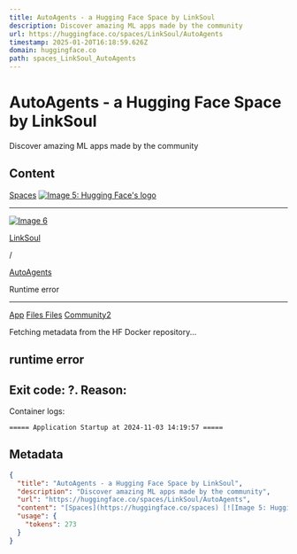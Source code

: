 ```yaml
---
title: AutoAgents - a Hugging Face Space by LinkSoul
description: Discover amazing ML apps made by the community
url: https://huggingface.co/spaces/LinkSoul/AutoAgents
timestamp: 2025-01-20T16:18:59.626Z
domain: huggingface.co
path: spaces_LinkSoul_AutoAgents
---
```


# AutoAgents - a Hugging Face Space by LinkSoul


Discover amazing ML apps made by the community


## Content

[Spaces](https://huggingface.co/spaces) [![Image 5: Hugging Face's logo](https://huggingface.co/front/assets/huggingface_logo-noborder.svg)](https://huggingface.co/) 

* * *

[![Image 6](https://cdn-avatars.huggingface.co/v1/production/uploads/6310833434c7d77420b0a000/UK4ArHGLMzl64N2FjjP86.jpeg)](https://huggingface.co/LinkSoul)

[LinkSoul](https://huggingface.co/LinkSoul)

/

[AutoAgents](https://huggingface.co/spaces/LinkSoul/AutoAgents)

Runtime error




------------------------------------------------------------------------------------------------------------------------------------------------------------------------------------------------------------------------------------------------------------------------------------------------------------------------------------------------------------------------------------------------------------------------------------------------------------------------------

[App](https://huggingface.co/spaces/LinkSoul/AutoAgents) [Files Files](https://huggingface.co/spaces/LinkSoul/AutoAgents/tree/main) [Community2](https://huggingface.co/spaces/LinkSoul/AutoAgents/discussions)

Fetching metadata from the HF Docker repository...

runtime error
-------------

Exit code: ?. Reason:
---------------------

Container logs:

```
===== Application Startup at 2024-11-03 14:19:57 =====

```

## Metadata

```json
{
  "title": "AutoAgents - a Hugging Face Space by LinkSoul",
  "description": "Discover amazing ML apps made by the community",
  "url": "https://huggingface.co/spaces/LinkSoul/AutoAgents",
  "content": "[Spaces](https://huggingface.co/spaces) [![Image 5: Hugging Face's logo](https://huggingface.co/front/assets/huggingface_logo-noborder.svg)](https://huggingface.co/) \n\n* * *\n\n[![Image 6](https://cdn-avatars.huggingface.co/v1/production/uploads/6310833434c7d77420b0a000/UK4ArHGLMzl64N2FjjP86.jpeg)](https://huggingface.co/LinkSoul)\n\n[LinkSoul](https://huggingface.co/LinkSoul)\n\n/\n\n[AutoAgents](https://huggingface.co/spaces/LinkSoul/AutoAgents)\n\nRuntime error\n\n\n\n\n------------------------------------------------------------------------------------------------------------------------------------------------------------------------------------------------------------------------------------------------------------------------------------------------------------------------------------------------------------------------------------------------------------------------------------------------------------------------------\n\n[App](https://huggingface.co/spaces/LinkSoul/AutoAgents) [Files Files](https://huggingface.co/spaces/LinkSoul/AutoAgents/tree/main) [Community2](https://huggingface.co/spaces/LinkSoul/AutoAgents/discussions)\n\nFetching metadata from the HF Docker repository...\n\nruntime error\n-------------\n\nExit code: ?. Reason:\n---------------------\n\nContainer logs:\n\n```\n===== Application Startup at 2024-11-03 14:19:57 =====\n\n```",
  "usage": {
    "tokens": 273
  }
}
```

